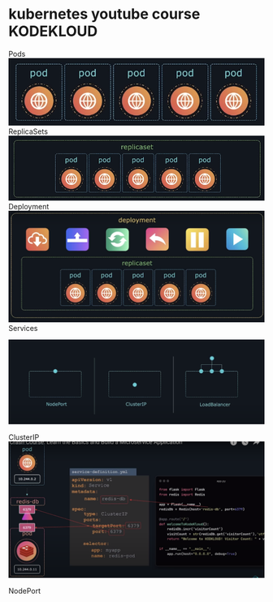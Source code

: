 # kubernetes youtube course KODEKLOUD
Pods
![alt text](prints/image-1.png)
ReplicaSets
![alt text](prints/image-2.png)
Deployment
![alt text](prints/image-3.png)
Services

![alt text](prints/image-4.png)

ClusterIP  
![alt text](prints/image-5.png)

NodePort
